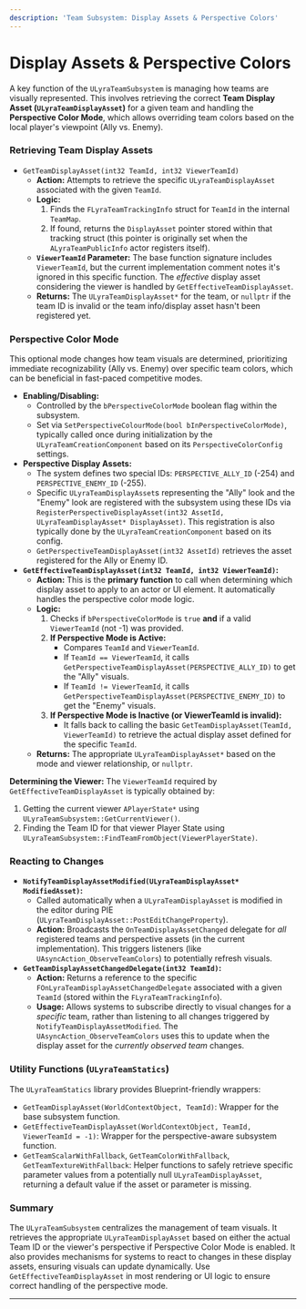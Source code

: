 ```yaml
---
description: 'Team Subsystem: Display Assets & Perspective Colors'
---
```


# Display Assets & Perspective Colors

A key function of the `ULyraTeamSubsystem` is managing how teams are visually represented. This involves retrieving the correct **Team Display Asset (`ULyraTeamDisplayAsset`)** for a given team and handling the **Perspective Color Mode**, which allows overriding team colors based on the local player's viewpoint (Ally vs. Enemy).

### Retrieving Team Display Assets

* `GetTeamDisplayAsset(int32 TeamId, int32 ViewerTeamId)`
  * **Action:** Attempts to retrieve the specific `ULyraTeamDisplayAsset` associated with the given `TeamId`.
  * **Logic:**
    1. Finds the `FLyraTeamTrackingInfo` struct for `TeamId` in the internal `TeamMap`.
    2. If found, returns the `DisplayAsset` pointer stored within that tracking struct (this pointer is originally set when the `ALyraTeamPublicInfo` actor registers itself).
  * **`ViewerTeamId` Parameter:** The base function signature includes `ViewerTeamId`, but the current implementation comment notes it's ignored in this specific function. The _effective_ display asset considering the viewer is handled by `GetEffectiveTeamDisplayAsset`.
  * **Returns:** The `ULyraTeamDisplayAsset*` for the team, or `nullptr` if the team ID is invalid or the team info/display asset hasn't been registered yet.

### Perspective Color Mode

This optional mode changes how team visuals are determined, prioritizing immediate recognizability (Ally vs. Enemy) over specific team colors, which can be beneficial in fast-paced competitive modes.

* **Enabling/Disabling:**
  * Controlled by the `bPerspectiveColorMode` boolean flag within the subsystem.
  * Set via `SetPerspectiveColourMode(bool bInPerspectiveColorMode)`, typically called once during initialization by the `ULyraTeamCreationComponent` based on its `PerspectiveColorConfig` settings.
* **Perspective Display Assets:**
  * The system defines two special IDs: `PERSPECTIVE_ALLY_ID` (-254) and `PERSPECTIVE_ENEMY_ID` (-255).
  * Specific `ULyraTeamDisplayAsset`s representing the "Ally" look and the "Enemy" look are registered with the subsystem using these IDs via `RegisterPerspectiveDisplayAsset(int32 AssetId, ULyraTeamDisplayAsset* DisplayAsset)`. This registration is also typically done by the `ULyraTeamCreationComponent` based on its config.
  * `GetPerspectiveTeamDisplayAsset(int32 AssetId)` retrieves the asset registered for the Ally or Enemy ID.
* **`GetEffectiveTeamDisplayAsset(int32 TeamId, int32 ViewerTeamId)`:**
  * **Action:** This is the **primary function** to call when determining which display asset to apply to an actor or UI element. It automatically handles the perspective color mode logic.
  * **Logic:**
    1. Checks if `bPerspectiveColorMode` is `true` **and** if a valid `ViewerTeamId` (not -1) was provided.
    2. **If Perspective Mode is Active:**
       * Compares `TeamId` and `ViewerTeamId`.
       * If `TeamId == ViewerTeamId`, it calls `GetPerspectiveTeamDisplayAsset(PERSPECTIVE_ALLY_ID)` to get the "Ally" visuals.
       * If `TeamId != ViewerTeamId`, it calls `GetPerspectiveTeamDisplayAsset(PERSPECTIVE_ENEMY_ID)` to get the "Enemy" visuals.
    3. **If Perspective Mode is Inactive (or ViewerTeamId is invalid):**
       * It falls back to calling the basic `GetTeamDisplayAsset(TeamId, ViewerTeamId)` to retrieve the actual display asset defined for the specific `TeamId`.
  * **Returns:** The appropriate `ULyraTeamDisplayAsset*` based on the mode and viewer relationship, or `nullptr`.

**Determining the Viewer:** The `ViewerTeamId` required by `GetEffectiveTeamDisplayAsset` is typically obtained by:

1. Getting the current viewer `APlayerState*` using `ULyraTeamSubsystem::GetCurrentViewer()`.
2. Finding the Team ID for that viewer Player State using `ULyraTeamSubsystem::FindTeamFromObject(ViewerPlayerState)`.

### Reacting to Changes

* **`NotifyTeamDisplayAssetModified(ULyraTeamDisplayAsset* ModifiedAsset)`:**
  * Called automatically when a `ULyraTeamDisplayAsset` is modified in the editor during PIE (`ULyraTeamDisplayAsset::PostEditChangeProperty`).
  * **Action:** Broadcasts the `OnTeamDisplayAssetChanged` delegate for _all_ registered teams and perspective assets (in the current implementation). This triggers listeners (like `UAsyncAction_ObserveTeamColors`) to potentially refresh visuals.
* **`GetTeamDisplayAssetChangedDelegate(int32 TeamId)`:**
  * **Action:** Returns a reference to the specific `FOnLyraTeamDisplayAssetChangedDelegate` associated with a given `TeamId` (stored within the `FLyraTeamTrackingInfo`).
  * **Usage:** Allows systems to subscribe directly to visual changes for a _specific_ team, rather than listening to all changes triggered by `NotifyTeamDisplayAssetModified`. The `UAsyncAction_ObserveTeamColors` uses this to update when the display asset for the _currently observed team_ changes.

### Utility Functions (`ULyraTeamStatics`)

The `ULyraTeamStatics` library provides Blueprint-friendly wrappers:

* `GetTeamDisplayAsset(WorldContextObject, TeamId)`: Wrapper for the base subsystem function.
* `GetEffectiveTeamDisplayAsset(WorldContextObject, TeamId, ViewerTeamId = -1)`: Wrapper for the perspective-aware subsystem function.
* `GetTeamScalarWithFallback`, `GetTeamColorWithFallback`, `GetTeamTextureWithFallback`: Helper functions to safely retrieve specific parameter values from a potentially null `ULyraTeamDisplayAsset`, returning a default value if the asset or parameter is missing.

### Summary

The `ULyraTeamSubsystem` centralizes the management of team visuals. It retrieves the appropriate `ULyraTeamDisplayAsset` based on either the actual Team ID or the viewer's perspective if Perspective Color Mode is enabled. It also provides mechanisms for systems to react to changes in these display assets, ensuring visuals can update dynamically. Use `GetEffectiveTeamDisplayAsset` in most rendering or UI logic to ensure correct handling of the perspective mode.

***
